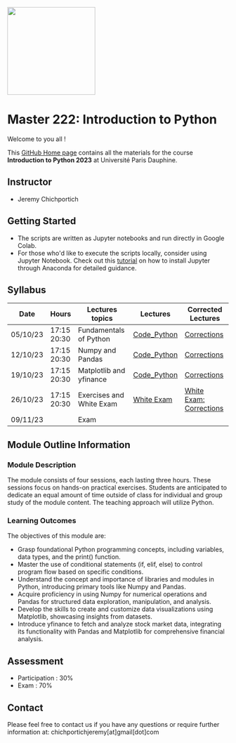 

<img src="https://dauphine.psl.eu/fileadmin/_processed_/9/2/csm_damier_logo_Dauphine_f7b37a1ff2.jpg" width="200" style="vertical-align:middle" /> <h1>Master 222: Introduction to Python </h1>

Welcome to you all !

This [GitHub Home page](https://github.com/Jandsy/introduction_python_dauphine) contains all the materials for the course **Introduction to Python 2023** at Université Paris Dauphine.

## Instructor

* Jeremy Chichportich

## Getting Started
* The scripts are written as Jupyter notebooks and run directly in Google Colab.
* For those who'd like to execute the scripts locally, consider using Jupyter Notebook. Check out this [tutorial](https://test-jupyter.readthedocs.io/en/latest/install.html) on how to install Jupyter through Anaconda for detailed guidance.

## Syllabus 

| Date    | Hours | Lectures topics  | Lectures | Corrected Lectures
|----------| ----------- | ----------- | ----------- |  ----------- | 
| 05/10/23 | 17:15<br>20:30 |  Fundamentals of Python | [Code_Python](Session_1/fundamentals_python_dauphine.ipynb "Session_1")  <br/> | [Corrections](Session_1/fundamentals_python_dauphine_correction.ipynb "Session_1")
| 12/10/23 | 17:15<br>20:30 | Numpy and Pandas|  [Code_Python](Session_2/numpy_and_pandas_python_dauphine.ipynb "Session_2")  <br/>  | [Corrections](Session_2/corrected_numpy_and_pandas_python_dauphine.ipynb "Session_2")
| 19/10/23 | 17:15<br>20:30 | Matplotlib and yfinance |  [Code_Python](Session_3/matplotlib_yfinance_python_dauphine.ipynb "Session_3") <br/> |[Corrections](Session_3/corrected_matplotlib_yfinance_dauphine.ipynb "Session 3")
| 26/10/23 | 17:15<br>20:30  | Exercises and White Exam |  [White Exam](White_exam_Dauphine.pdf)  <br/> | [White Exam: Corrections](White_exam_dauphine_corrected.pdf)
| 09/11/23 |   | Exam |   <br/>


## Module Outline Information

### Module Description
The module consists of four sessions, each lasting three hours. These sessions focus on hands-on practical exercises. Students are anticipated to dedicate an equal amount of time outside of class for individual and group study of the module content. The teaching approach will utilize Python.


### Learning Outcomes 

The objectives of this module are:
* Grasp foundational Python programming concepts, including variables, data types, and the print() function.
* Master the use of conditional statements (if, elif, else) to control program flow based on specific conditions. 
* Understand the concept and importance of libraries and modules in Python, introducing primary tools like Numpy and Pandas.
* Acquire proficiency in using Numpy for numerical operations and Pandas for structured data exploration, manipulation, and analysis.
* Develop the skills to create and customize data visualizations using Matplotlib, showcasing insights from datasets.
* Introduce yfinance to fetch and analyze stock market data, integrating its functionality with Pandas and Matplotlib for comprehensive financial analysis.


## Assessment 

* Participation : 30%
* Exam : 70% 


## Contact

Please feel free to contact us if you have any questions or require further information at: chichportichjeremy[at]gmail[dot]com
